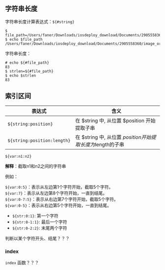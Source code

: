 
## 字符串长度

字符串长度计算表达式：`${#string}`

```
$ file_path=/Users/faner/Downloads/iosdeploy_download/Documents/2905558360/image_original_flash
$ echo $file_path
/Users/faner/Downloads/iosdeploy_download/Documents/2905558360/image_original_flash
```

字符串长度：

```
# echo ${#file_path}
83
$ strlen=${#file_path}
$ echo $strlen
83
```

## 索引区间

表达式 | 含义
-------|---
`${string:position}`          | 在 $string 中, 从位置 $position 开始提取子串
`${string:position:length}`   | 在 $string 中, 从位置 $position 开始提取长度为$length的子串

```
${var:n1:n2}
```

**解释**：截取n1和n2之间的字符串  

例如：

`${var:0:5}`：表示从左边第1个字符开始，截取5个字符。  
`${var:7}`：表示从左边第8个字符开始，一直到结尾。  
`${var:0-7:5}`：表示从右边第7个字符开始，截取5个字符。  
`${var:0-5}`：表示从右边第5个字符开始，一直到结尾。

- `${str:0:1}`: 第一个字符  
- `${str:0-1:1}`: 最后一个字符  
- `${str:0-2:2}`: 末尾两个字符  

判断以某个字符开头、结尾？？？

### index

`index` 函数？？？
